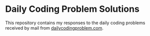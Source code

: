 # Daily Coding Problem Solutions

This repository contains my responses to the daily coding problems received by mail from [dailycodingproblem.com](https://dailycodingproblem.com/).